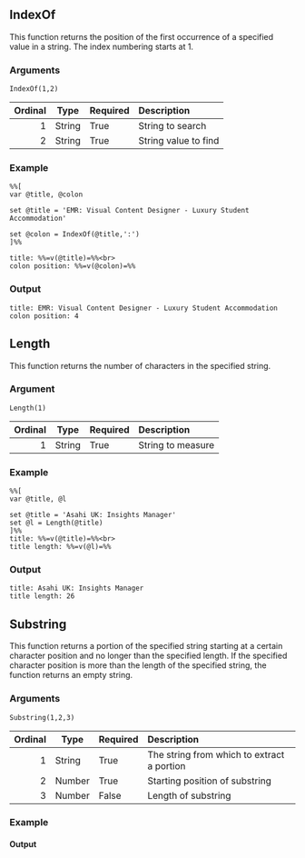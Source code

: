 ## IndexOf ##

This function returns the position of the first occurrence of a specified value in a string. The index numbering starts at 1.

### Arguments ###

`IndexOf(1,2)`

| Ordinal | Type | Required | Description |
| ------: | ---- | -------- | :---------- |
| 1 | String | True | String to search |
| 2 | String | True | String value to find |

### Example ###

```
%%[
var @title, @colon

set @title = 'EMR: Visual Content Designer - Luxury Student Accommodation'

set @colon = IndexOf(@title,':') 
]%%

title: %%=v(@title)=%%<br>
colon position: %%=v(@colon)=%%
```

### Output ###

```
title: EMR: Visual Content Designer - Luxury Student Accommodation
colon position: 4
```

## Length ##

This function returns the number of characters in the specified string.

### Argument ###

`Length(1)`

| Ordinal | Type | Required | Description |
| ------: | ---- | :------- | :---------- |
| 1 | String | True | String to measure |

### Example ###

```
%%[
var @title, @l

set @title = 'Asahi UK: Insights Manager'
set @l = Length(@title)
]%%
title: %%=v(@title)=%%<br>
title length: %%=v(@l)=%%
```

### Output ###

```
title: Asahi UK: Insights Manager
title length: 26
```

## Substring ##

This function returns a portion of the specified string starting at a certain character position and no longer than the specified length. If the specified character position is more than the length of the specified string, the function returns an empty string.

### Arguments ###

`Substring(1,2,3)`

| Ordinal | Type | Required | Description |
| ------: | ---- | :------- | :---------- |
| 1 | String | True | The string from which to extract a portion |
| 2 | Number | True | Starting position of substring |
| 3 | Number | False | Length of substring |

### Example ###

#### Output ####
